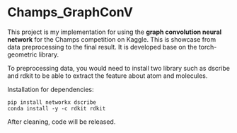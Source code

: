 # Champs_GraphConV

This project is my implementation for using the **graph convolution neural network** for the Champs competition on Kaggle. This is showcase from data preprocessing to the final result. It is developed base on the torch-geometric library.

To preprocessing data, you would need to install two library such as dscribe and rdkit to be able to extract the feature about atom and molecules.

Installation for dependencies:
```
pip install networkx dscribe
conda install -y -c rdkit rdkit
```
After cleaning, code will be released.

